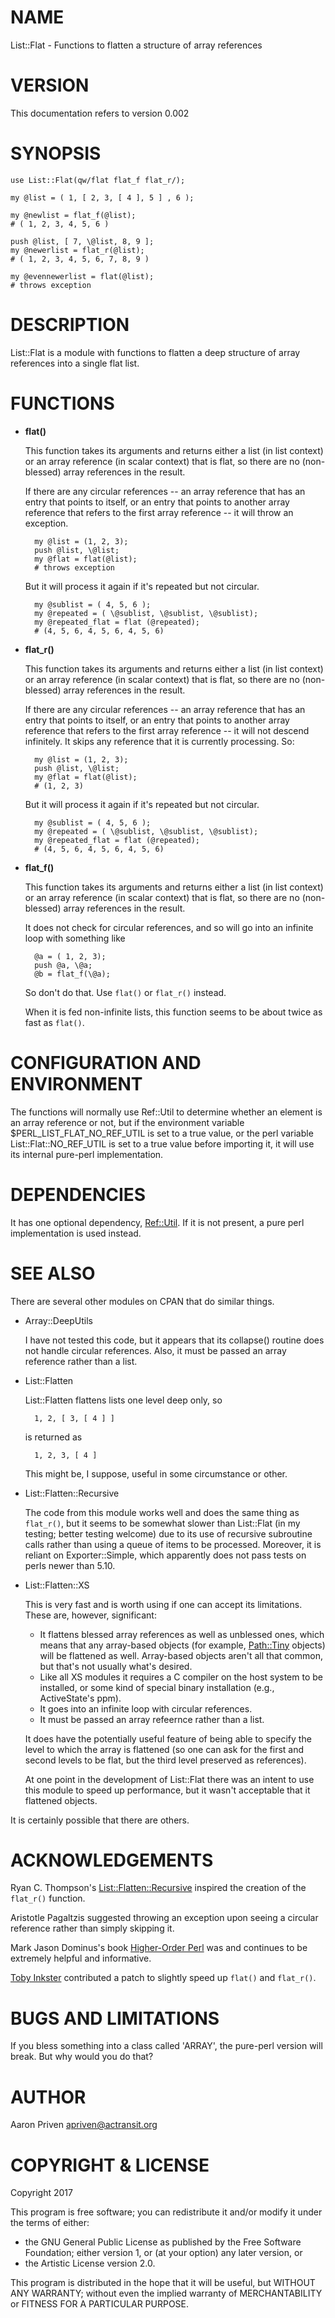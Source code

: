 # NAME

List::Flat - Functions to flatten a structure of array references

# VERSION

This documentation refers to version 0.002

# SYNOPSIS

    use List::Flat(qw/flat flat_f flat_r/);
    
    my @list = ( 1, [ 2, 3, [ 4 ], 5 ] , 6 );
    
    my @newlist = flat_f(@list);
    # ( 1, 2, 3, 4, 5, 6 )

    push @list, [ 7, \@list, 8, 9 ];
    my @newerlist = flat_r(@list);
    # ( 1, 2, 3, 4, 5, 6, 7, 8, 9 )
    
    my @evennewerlist = flat(@list);
    # throws exception
    

# DESCRIPTION

List::Flat is a module with functions to flatten a deep structure
of array references into a single flat list.

# FUNCTIONS

- **flat()**

    This function takes its arguments and returns either a list (in
    list context) or an array reference (in scalar context) that is
    flat, so there are no (non-blessed) array references in the result.

    If there are any circular references -- an array reference that has
    an entry that points to itself, or an entry that points to another
    array reference that refers to the first array reference -- it will
    throw an exception.

        my @list = (1, 2, 3);
        push @list, \@list;
        my @flat = flat(@list);
        # throws exception
        

    But it will process it again if it's repeated but not circular.

        my @sublist = ( 4, 5, 6 );
        my @repeated = ( \@sublist, \@sublist, \@sublist);
        my @repeated_flat = flat (@repeated);
        # (4, 5, 6, 4, 5, 6, 4, 5, 6)

- **flat\_r()**

    This function takes its arguments and returns either a list (in
    list context) or an array reference (in scalar context) that is
    flat, so there are no (non-blessed) array references in the result.

    If there are any circular references -- an array reference that has
    an entry that points to itself, or an entry that points to another
    array reference that refers to the first array reference -- it will
    not descend infinitely. It skips any reference that it is currently
    processing. So:

        my @list = (1, 2, 3);
        push @list, \@list;
        my @flat = flat(@list);
        # (1, 2, 3)
        

    But it will process it again if it's repeated but not circular.

        my @sublist = ( 4, 5, 6 );
        my @repeated = ( \@sublist, \@sublist, \@sublist);
        my @repeated_flat = flat (@repeated);
        # (4, 5, 6, 4, 5, 6, 4, 5, 6)
        

- **flat\_f()**

    This function takes its arguments and returns either a list (in
    list context) or an array reference (in scalar context) that is
    flat, so there are no (non-blessed) array references in the result.

    It does not check for circular references, and so will go into an 
    infinite loop with something like

        @a = ( 1, 2, 3);
        push @a, \@a;
        @b = flat_f(\@a);

    So don't do that. Use `flat()` or `flat_r()` instead.

    When it is fed non-infinite lists, this function seems to be about 
    twice as fast as `flat()`.

# CONFIGURATION AND ENVIRONMENT

The functions will normally use Ref::Util to determine whether an
element is an array reference or not, but if the environment variable
$PERL\_LIST\_FLAT\_NO\_REF\_UTIL is set to a true value, or the perl
variable List::Flat::NO\_REF\_UTIL is set to a true value before
importing it, it will use its internal pure-perl implementation.

# DEPENDENCIES

It has one optional dependency, [Ref::Util](https://metacpan.org/pod/Ref::Util). 
If it is not present, a pure perl implementation is used instead.

# SEE ALSO

There are several other modules on CPAN that do similar things.

- Array::DeepUtils

    I have not tested this code, but it appears that its collapse()
    routine does not handle circular references.  Also, it must be
    passed an array reference rather than a list.

- List::Flatten

    List::Flatten flattens lists one level deep only, so

        1, 2, [ 3, [ 4 ] ]

    is returned as 

        1, 2, 3, [ 4 ]

    This might be, I suppose, useful in some circumstance or other.

- List::Flatten::Recursive

    The code from this module works well and does the same thing as
    `flat_r()`, but it seems to be somewhat slower than List::Flat (in
    my testing; better testing welcome) due to its use of recursive
    subroutine calls rather than using a queue of items to be processed.
    Moreover, it is reliant on Exporter::Simple, which apparently does
    not pass tests on perls newer than 5.10.

- List::Flatten::XS

    This is very fast and is worth using if one can accept its limitations.
    These are, however, significant:

    - It flattens blessed array references as well as unblessed ones,
    which means that any array-based objects (for example,
    [Path::Tiny](https://metacpan.org/pod/Path::Tiny) objects) will be flattened as well.
    Array-based objects aren't all that common, but that's not usually
    what's desired.
    - Like all XS modules it requires a C compiler on the host system to be
    installed, or some kind of special binary installation (e.g., ActiveState's 
    ppm).
    - It goes into an infinite loop with circular references. 
    - It must be passed an array refeernce rather than a list.

    It does have the potentially useful feature of being able to specify
    the level to which the array is flattened (so one can ask for the
    first and second levels to be flat, but the third level preserved
    as references).

    At one point in the development of List::Flat there was an intent to use this
    module to speed up performance, but it wasn't acceptable that it flattened
    objects.

It is certainly possible that there are others.

# ACKNOWLEDGEMENTS

Ryan C. Thompson's [List::Flatten::Recursive](https://metacpan.org/pod/List::Flatten::Recursive) 
inspired the creation of the `flat_r()` function.

Aristotle Pagaltzis suggested throwing an exception upon seeing
a circular reference rather than simply skipping it.

Mark Jason Dominus's book [Higher-Order Perl](http://hop.perl.plover.com) 
was and continues to be extremely helpful and informative.  

[Toby Inkster](http://toby.ink) contributed a patch to slightly 
speed up `flat()` and `flat_r()`.

# BUGS AND LIMITATIONS

If you bless something into a class called 'ARRAY', the pure-perl version 
will break. But why would you do that?

# AUTHOR

Aaron Priven <apriven@actransit.org>

# COPYRIGHT & LICENSE

Copyright 2017

This program is free software; you can redistribute it and/or modify it
under the terms of either:

- the GNU General Public License as published by the Free
Software Foundation; either version 1, or (at your option) any
later version, or
- the Artistic License version 2.0.

This program is distributed in the hope that it will be useful, but
WITHOUT  ANY WARRANTY; without even the implied warranty of
MERCHANTABILITY or  FITNESS FOR A PARTICULAR PURPOSE. 
